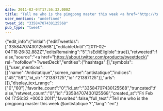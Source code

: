 ```yaml
---
date: 2011-02-04T17:56:32.000Z
title: "Tell me who is the pingpong master this week <a href='http://twitter.com/antistatique'>@antistatique</a> ?″"
user_mentions: "undefined"
tweet_id: "33584707430125568"
pub_type: "tweet"
---
```

{"edit_info":{"initial":{"editTweetIds":["33584707430125568"],"editableUntil":"2011-02-04T18:26:32.882Z","editsRemaining":"5","isEditEligible":true}},"retweeted":false,"source":"<a href=\"https://about.twitter.com/products/tweetdeck\" rel=\"nofollow\">TweetDeck</a>","entities":{"hashtags":[],"symbols":[],"user_mentions":[{"name":"Antistatique","screen_name":"antistatique","indices":["45","58"],"id_str":"21387125","id":"21387125"}],"urls":[]},"display_text_range":["0","60"],"favorite_count":"0","id_str":"33584707430125568","truncated":false,"retweet_count":"0","id":"33584707430125568","created_at":"Fri Feb 04 17:56:32 +0000 2011","favorited":false,"full_text":"Tell me who is the pingpong master this week @antistatique ?","lang":"en"}
